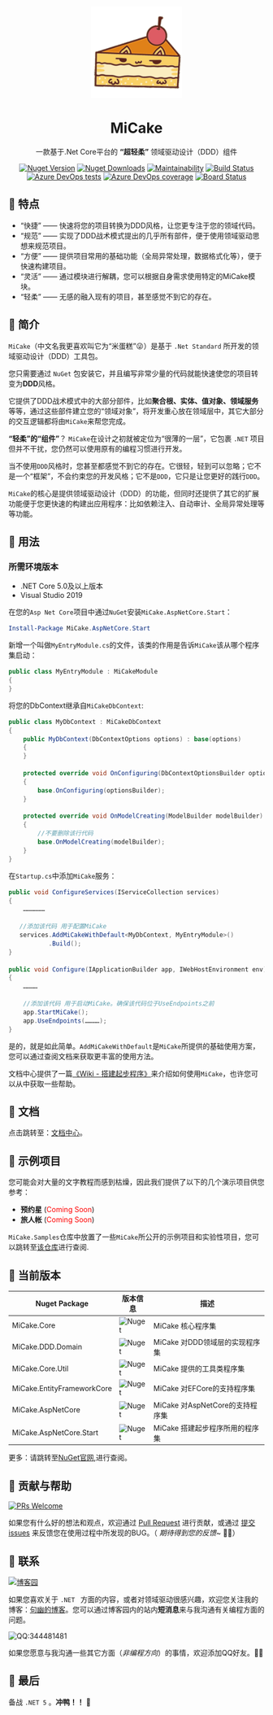 <p align="center">
  <a href="http://www.micake.net">
    <img width="180px" src="assets/logo.svg">
  </a>
</p>

<h1 align="center" >MiCake</h1>

<div align="center">

一款基于.Net Core平台的 **“超轻柔”** 领域驱动设计（DDD）组件

[![Nuget Version](https://img.shields.io/nuget/v/MiCake.Core?label=nuget%20version&logo=nuget)](https://www.nuget.org/packages/MiCake.Core/) [![Nuget Downloads](https://img.shields.io/nuget/dt/MiCake.Core?color=green&label=nuget%20downloads&logo=nuget)](https://www.nuget.org/packages/MiCake.Core/) [![Maintainability](https://api.codeclimate.com/v1/badges/a9d8163cb3023fdef30a/maintainability)](https://codeclimate.com/github/uoyoCsharp/MiCake/maintainability) [![Build Status](https://dev.azure.com/MiCake/MiCake/_apis/build/status/uoyoCsharp.MiCake?branchName=master)](https://dev.azure.com/MiCake/MiCake/_build/latest?definitionId=5&branchName=master) [![Azure DevOps tests](https://img.shields.io/azure-devops/tests/MiCake/MiCake/3?color=ff69b4&label=Azure%20Tests&logo=Microsoft-Azure&logoColor=white)](https://dev.azure.com/MiCake/MiCake/_build/latest?definitionId=5&branchName=master) [![Azure DevOps coverage](https://img.shields.io/azure-devops/coverage/MiCake/MiCake/3?label=Azure%20Coverage&logo=Azure-DevOps)](https://dev.azure.com/MiCake/MiCake/_build/latest?definitionId=5&branchName=master) [![Board Status](https://dev.azure.com/MiCake/e359a201-ca49-495f-92ba-11493e88e94e/9a202286-9c70-40fa-8892-9bd476191d74/_apis/work/boardbadge/e5dd9abe-6df7-4f1c-95d0-762074a5f1e2)](https://dev.azure.com/MiCake/MiCake/_workitems/recentlyupdated/)

</div>

## 🍡 特点

- “快捷” —— 快速将您的项目转换为DDD风格，让您更专注于您的领域代码。
- “规范” —— 实现了DDD战术模式提出的几乎所有部件，便于使用领域驱动思想来规范项目。
- “方便” —— 提供项目常用的基础功能（全局异常处理，数据格式化等），便于快速构建项目。
- “灵活” —— 通过模块进行解耦，您可以根据自身需求使用特定的MiCake模块。
- “轻柔” —— 无感的融入现有的项目，甚至感觉不到它的存在。

## 🍧 简介

`MiCake`（中文名我更喜欢叫它为“米蛋糕”😜）是基于 `.Net Standard` 所开发的领域驱动设计（DDD）工具包。

您只需要通过 `NuGet` 包安装它，并且编写非常少量的代码就能快速使您的项目转变为**DDD**风格。

它提供了DDD战术模式中的大部分部件，比如**聚合根、实体、值对象、领域服务**等等，通过这些部件建立您的“领域对象”，将开发重心放在领域层中，其它大部分的交互逻辑都将由`MiCake`来帮您完成。

**“轻柔”**的**“组件”**？ `MiCake`在设计之初就被定位为“很薄的一层”，它包裹 `.NET` 项目但并不干扰，您仍然可以使用原有的编程习惯进行开发。

当不使用`DDD`风格时，您甚至都感觉不到它的存在。它很轻，轻到可以忽略；它不是一个“框架”，不会约束您的开发风格；它不是`DDD`，它只是让您更好的践行`DDD`。

`MiCake`的核心是提供领域驱动设计（DDD）的功能，但同时还提供了其它的扩展功能便于您更快速的构建出应用程序：比如依赖注入、自动审计、全局异常处理等等功能。

## 🍒 用法

### 所需环境版本

+ .NET Core 5.0及以上版本
+ Visual Studio 2019

在您的`Asp Net Core`项目中通过`NuGet`安装`MiCake.AspNetCore.Start`：

```powershell
Install-Package MiCake.AspNetCore.Start
```

新增一个叫做`MyEntryModule.cs`的文件，该类的作用是告诉`MiCake`该从哪个程序集启动：

```csharp
public class MyEntryModule : MiCakeModule
{
}
```

将您的DbContext继承自`MiCakeDbContext`:

```csharp
public class MyDbContext : MiCakeDbContext
{
    public MyDbContext(DbContextOptions options) : base(options)
    {
    }

    protected override void OnConfiguring(DbContextOptionsBuilder optionsBuilder)
    {
        base.OnConfiguring(optionsBuilder);
    }

    protected override void OnModelCreating(ModelBuilder modelBuilder)
    {
        //不要删除该行代码
        base.OnModelCreating(modelBuilder);
    }
}
```

在`Startup.cs`中添加`MiCake`服务：

```csharp
public void ConfigureServices(IServiceCollection services)
{
    ………………

   //添加该代码 用于配置MiCake
   services.AddMiCakeWithDefault<MyDbContext, MyEntryModule>()
           .Build();
}

public void Configure(IApplicationBuilder app, IWebHostEnvironment env)
{
    …………

    //添加该代码 用于启动MiCake。确保该代码位于UseEndpoints之前
    app.StartMiCake();
    app.UseEndpoints(…………);
}
```

是的，就是如此简单。`AddMiCakeWithDefault`是`MiCake`所提供的基础使用方案，您可以通过查阅文档来获取更丰富的使用方法。

文档中心提供了一篇[《Wiki - 搭建起步程序》](https://github.com/uoyoCsharp/MiCake/wiki/%E8%B5%B7%E6%AD%A5)来介绍如何使用`MiCake`，也许您可以从中获取一些帮助。

## 🍉 文档

点击跳转至：[文档中心](https://github.com/uoyoCsharp/MiCake/wiki)。

## 🍊 示例项目

您可能会对大量的文字教程而感到枯燥，因此我们提供了以下的几个演示项目供您参考：

+ **预约星** (<font color="red">Coming Soon</font>)
+ **旅人帐** (<font color="red">Coming Soon</font>)

`MiCake.Samples`仓库中放置了一些`MiCake`所公开的示例项目和实验性项目，您可以跳转至[该仓库](https://github.com/uoyoCsharp/MiCake.Samples)进行查阅.

## 🍍 当前版本

| Nuget Package              | 版本信息                                                                                                        | 描述                            |
| -------------------------- | --------------------------------------------------------------------------------------------------------------- | ------------------------------- |
| MiCake.Core                | ![Nuget](https://img.shields.io/nuget/v/MiCake.Core?label=MiCake.Core&logo=nuget)                               | MiCake 核心程序集               |
| MiCake.DDD.Domain          | ![Nuget](https://img.shields.io/nuget/v/MiCake.DDD.Domain?label=MiCake.DDD.Domain&logo=nuget)                   | MiCake 对DDD领域层的实现程序集  |
| MiCake.Core.Util           | ![Nuget](https://img.shields.io/nuget/v/MiCake.Core.Util?label=MiCake.Core.Util&logo=nuget)                     | MiCake 提供的工具类程序集       |
| MiCake.EntityFrameworkCore | ![Nuget](https://img.shields.io/nuget/v/MiCake.EntityFrameworkCore?label=MiCake.EntityFrameworkCore&logo=nuget) | MiCake 对EFCore的支持程序集     |
| MiCake.AspNetCore          | ![Nuget](https://img.shields.io/nuget/v/MiCake.AspNetCore?label=MiCake.AspNetCore&logo=nuget)                   | MiCake 对AspNetCore的支持程序集 |
| MiCake.AspNetCore.Start    | ![Nuget](https://img.shields.io/nuget/v/MiCake.AspNetCore.Start?label=MiCake.AspNetCore.Start&logo=nuget)       | MiCake 搭建起步程序所用的程序集 |

更多：请跳转至[NuGet官网](https://www.nuget.org/packages?q=micake),进行查阅。

## 🍠 贡献与帮助

[![PRs Welcome](https://img.shields.io/badge/PRs-welcome-brightgreen.svg)](https://github.com/uoyoCsharp/MiCake/pulls)

如果您有什么好的想法和观点，欢迎通过 [Pull Request](https://github.com/uoyoCsharp/MiCake/pulls) 进行贡献，或通过 [提交 issues](https://github.com/uoyoCsharp/MiCake/issues/new)  来反馈您在使用过程中所发现的BUG。（ *期待得到您的反馈~* 🌻🌻）

## 🍑 联系

[![博客园](https://img.shields.io/badge/%E5%8D%9A%E5%AE%A2%E5%9B%AD-%E5%8F%A5%E5%B9%BD-blue)](https://www.cnblogs.com/uoyo/)

如果您喜欢关于 `.NET ` 方面的内容，或者对领域驱动很感兴趣，欢迎您关注我的博客：[句幽的博客](https://www.cnblogs.com/uoyo/)。您可以通过博客园内的站内**短消息**来与我沟通有关编程方面的问题。

![QQ:344481481](https://img.shields.io/badge/QQ:344481481-Online-green)

如果您愿意与我沟通一些其它方面（*非编程方向*）的事情，欢迎添加QQ好友。🌻🌻

## 🍄 最后

备战 `.NET 5` 。**冲鸭！！** 🐣